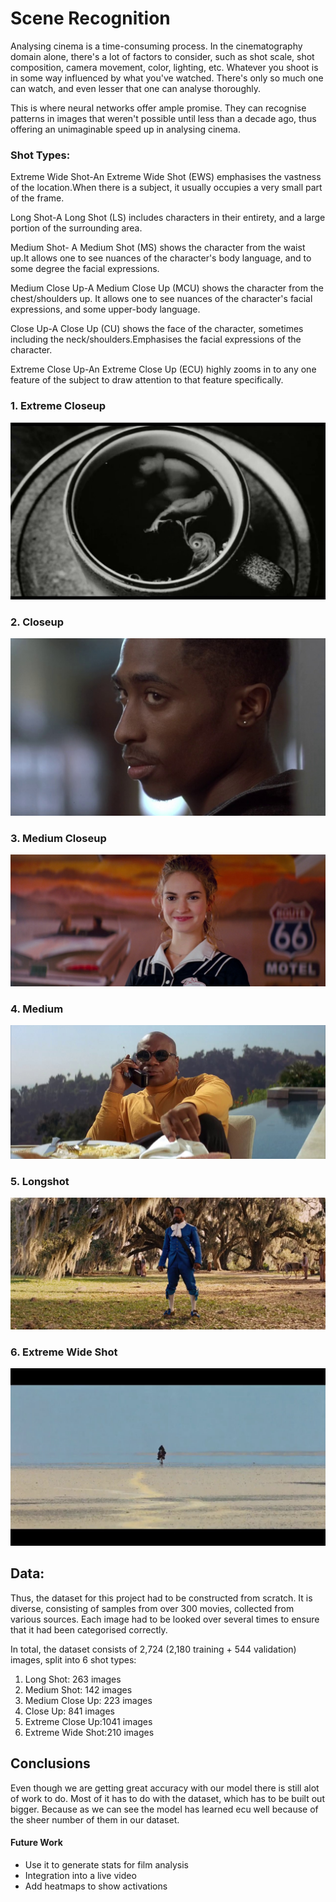 # Scene Recognition

Analysing cinema is a time-consuming process. In the cinematography domain alone, there's a lot of factors to consider, such as shot scale, shot composition, camera movement, color, lighting, etc. Whatever you shoot is in some way influenced by what you've watched. There's only so much one can watch, and even lesser that one can analyse thoroughly.

This is where neural networks offer ample promise. They can recognise patterns in images that weren't possible until less than a decade ago, thus offering an unimaginable speed up in analysing cinema.

### Shot Types:

Extreme Wide Shot-An Extreme Wide Shot (EWS) emphasises the vastness of the location.When there is a subject, it usually occupies a very small part of the frame.

Long Shot-A Long Shot (LS) includes characters in their entirety, and a large portion of the surrounding area.

Medium Shot- A Medium Shot (MS) shows the character from the waist up.It allows one to see nuances of the character's body language, and to some degree the facial expressions.

Medium Close Up-A Medium Close Up (MCU) shows the character from the chest/shoulders up. It allows one to see nuances of the character's facial expressions, and some upper-body language.

Close Up-A Close Up (CU) shows the face of the character, sometimes including the neck/shoulders.Emphasises the facial expressions of the character.

Extreme Close Up-An Extreme Close Up (ECU) highly zooms in to any one feature of the subject to draw attention to that feature specifically.

###  1. Extreme Closeup 

![](https://github.com/KwasiArhin/Movie_Capstone/blob/master/README_imgs/Darren-Scene-054-01.jpg?raw=true)

### 2. Closeup 

![](https://github.com/KwasiArhin/Movie_Capstone/blob/master/README_imgs/Juice-Scene-0758-02.jpg?raw=true)


### 3. Medium Closeup 
![](https://github.com/KwasiArhin/Movie_Capstone/blob/master/README_imgs/babydriver018.jpg?raw=true)

### 4. Medium

![](https://github.com/KwasiArhin/Movie_Capstone/blob/master/README_imgs/Pulp_Fiction-Scene-0949-01.jpg?raw=true)

### 5. Longshot 

![](https://github.com/KwasiArhin/Movie_Capstone/blob/master/README_imgs/django-Scene-0398-02.jpg?raw=true)

### 6. Extreme Wide Shot 
![](https://github.com/KwasiArhin/Movie_Capstone/blob/master/README_imgs/ews-Scene-004-01.jpg?raw=true)


## Data:
Thus, the dataset for this project had to be constructed from scratch. It is diverse, consisting of samples from over 300 movies, collected from various sources. Each image had to be looked over several times to ensure that it had been categorised correctly.

In total, the dataset consists of 2,724 (2,180 training + 544 validation) images, split into 6 shot types:

1. Long Shot: 263 images
2. Medium Shot: 142 images
3. Medium Close Up: 223 images
4. Close Up: 841 images
5. Extreme Close Up:1041 images
6. Extreme Wide Shot:210 images

## Conclusions

Even though we are getting great accuracy with our model there is still alot of work to do. Most of it has to do with the dataset, which has to be built out bigger. Because as we can see the model has learned ecu well because of the sheer number of them in our dataset.

#### Future Work

   * Use it to generate stats for film analysis 
   * Integration into a live video  
   * Add heatmaps to show activations 
